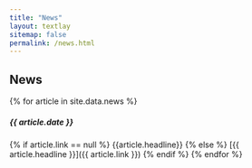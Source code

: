 ```yaml
---
title: "News"
layout: textlay
sitemap: false
permalink: /news.html
---
```


## News

<div class="jumbotron">

{% for article in site.data.news %}
<h5>{{ article.date }}</h5>
<!-- <a href={{ article.link }}>{{ article.headline }}</a> -->
{% if article.link == null %}
{{article.headline}}
{% else %}
[{{ article.headline }}]({{ article.link }})
{% endif %}
{% endfor %}
</div>
